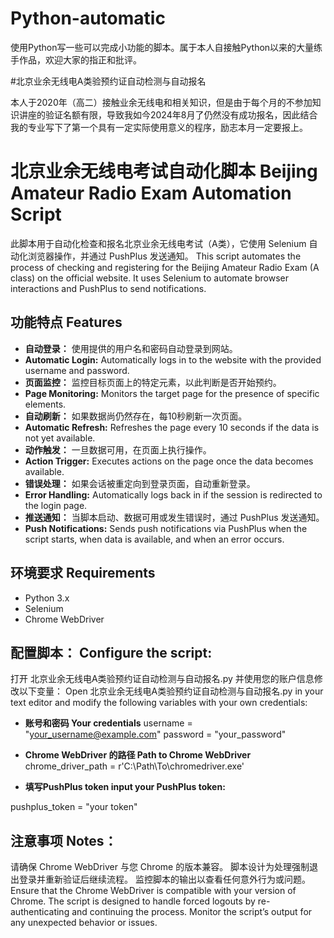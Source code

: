 # Python-automatic
使用Python写一些可以完成小功能的脚本。属于本人自接触Python以来的大量练手作品，欢迎大家的指正和批评。

#北京业余无线电A类验预约证自动检测与自动报名

本人于2020年（高二）接触业余无线电和相关知识，但是由于每个月的不参加知识讲座的验证名额有限，导致我如今2024年8月了仍然没有成功报名，因此结合我的专业写下了第一个具有一定实际使用意义的程序，励志本月一定要报上。

# 北京业余无线电考试自动化脚本 Beijing Amateur Radio Exam Automation Script

此脚本用于自动化检查和报名北京业余无线电考试（A类），它使用 Selenium 自动化浏览器操作，并通过 PushPlus 发送通知。
This script automates the process of checking and registering for the Beijing Amateur Radio Exam (A class) on the official website. It uses Selenium to automate browser interactions and PushPlus to send notifications.

## 功能特点 Features

- **自动登录：** 使用提供的用户名和密码自动登录到网站。
- **Automatic Login:** Automatically logs in to the website with the provided username and password.
- **页面监控：** 监控目标页面上的特定元素，以此判断是否开始预约。
- **Page Monitoring:** Monitors the target page for the presence of specific elements.
- **自动刷新：** 如果数据尚仍然存在，每10秒刷新一次页面。
- **Automatic Refresh:** Refreshes the page every 10 seconds if the data is not yet available.
- **动作触发：** 一旦数据可用，在页面上执行操作。
- **Action Trigger:** Executes actions on the page once the data becomes available.
- **错误处理：** 如果会话被重定向到登录页面，自动重新登录。
- **Error Handling:** Automatically logs back in if the session is redirected to the login page.
- **推送通知：** 当脚本启动、数据可用或发生错误时，通过 PushPlus 发送通知。
- **Push Notifications:** Sends push notifications via PushPlus when the script starts, when data is available, and when an error occurs.

## 环境要求 Requirements

- Python 3.x
- Selenium
- Chrome WebDriver

## 配置脚本： Configure the script:

打开 北京业余无线电A类验预约证自动检测与自动报名.py 并使用您的账户信息修改以下变量：
Open 北京业余无线电A类验预约证自动检测与自动报名.py in your text editor and modify the following variables with your own credentials:

- **账号和密码 Your credentials**
username = "your_username@example.com"
password = "your_password"

- **Chrome WebDriver 的路径 Path to Chrome WebDriver**
chrome_driver_path = r'C:\Path\To\chromedriver.exe'

- **填写PushPlus token input your PushPlus token:**

pushplus_token = "your token"

## 注意事项 Notes：

请确保 Chrome WebDriver 与您 Chrome 的版本兼容。
脚本设计为处理强制退出登录并重新验证后继续流程。
监控脚本的输出以查看任何意外行为或问题。
Ensure that the Chrome WebDriver is compatible with your version of Chrome.
The script is designed to handle forced logouts by re-authenticating and continuing the process.
Monitor the script’s output for any unexpected behavior or issues.

